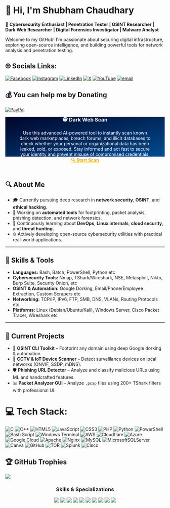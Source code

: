 # 👋 Hi, I'm Shubham Chaudhary

🎯 **Cybersecurity Enthusiast | Penetration Tester | OSINT Researcher | Dark Web Researcher | Digital Forensics Investigator | Malware Analyst**

Welcome to my GitHub! I'm passionate about securing digital infrastructure, exploring open-source intelligence, and building powerful tools for network analysis and penetration testing.

## 🌐 Socials Links:
[![Facebook](https://img.shields.io/badge/Facebook-%231877F2.svg?logo=Facebook&logoColor=white)](https://facebook.com/sonu.dogra.359) [![Instagram](https://img.shields.io/badge/Instagram-%23E4405F.svg?logo=Instagram&logoColor=white)](https://instagram.com/xpert4cyber) [![LinkedIn](https://img.shields.io/badge/LinkedIn-%230077B5.svg?logo=linkedin&logoColor=white)](https://linkedin.com/in/shubham-chaudhary-6360561b9) [![X](https://img.shields.io/badge/X-black.svg?logo=X&logoColor=white)](https://x.com/Xpert4Cyber) [![YouTube](https://img.shields.io/badge/YouTube-%23FF0000.svg?logo=YouTube&logoColor=white)](https://youtube.com/@Tutorials4Cyber) [![email](https://img.shields.io/badge/Email-D14836?logo=gmail&logoColor=white)](mailto:xpert4cyber@gmail.com) 

## 💰 You can help me by Donating
  [![PayPal](https://img.shields.io/badge/PayPal-00457C?style=for-the-badge&logo=paypal&logoColor=white)](https://paypal.me/Chaudhary699) 

<div align="center">
  <svg width="100%" height="150px" viewBox="0 0 800 200" xmlns="http://www.w3.org/2000/svg" preserveAspectRatio="none">
    <defs>
      <linearGradient id="grad1" x1="0%" y1="0%" x2="100%" y2="100%">
        <stop offset="0%" stop-color="#000428">
          <animate attributeName="stop-color" values="#000428; #004e92; #000428" dur="6s" repeatCount="indefinite" />
        </stop>
        <stop offset="100%" stop-color="#004e92">
          <animate attributeName="stop-color" values="#004e92; #000428; #004e92" dur="6s" repeatCount="indefinite" />
        </stop>
      </linearGradient>
    </defs>
    <rect width="100%" height="100%" fill="url(#grad1)" />
  </svg>

  <div style="margin-top: -170px; padding: 20px; color: white;">
    <h3>🕵️ Dark Web Scan</h3>
    <p style="max-width: 90%; margin: auto;">
      Use this advanced AI-powered tool to instantly scan known dark web marketplaces, breach forums, and illicit databases to check whether your personal or organizational data has been leaked, sold, or exposed. Stay informed and act fast to secure your identity and prevent misuse of compromised credentials.
    </p>
    <a href="https://haveibeenpwned.com/" target="_blank" style="color: orange; font-weight: bold;">🔍 Start Scan</a>
  </div>
</div>

## 🔍 About Me

- 🎓 Currently pursuing deep research in **network security**, **OSINT**, and **ethical hacking**.
- 💼 Working on **automated tools** for footprinting, packet analysis, phishing detection, and network forensics.
- 🧠 Continuously learning about **DevOps**, **Linux internals**, **cloud security**, and **threat hunting**.
- 🌐 Actively developing open-source cybersecurity utilities with practical real-world applications.

---

## 🧰 Skills & Tools

- **Languages:** Bash, Batch, PowerShell, Python etc
- **Cybersecurity Tools:** Nmap, TShark/Wireshark, NSE, Metasploit, Nikto, Burp Suite, Security Onion,  etc
- **OSINT & Automation:** Google Dorking, Email/Phone/Employee Extraction, Custom Scrapers etc
- **Networking:** TCP/IP, IPv6, FTP, SMB, DNS, VLANs, Routing Protocols etc
- **Platforms:** Linux (Debian/Ubuntu/Kali), Windows Server, Cisco Packet Tracer, Wireshark etc

---

## 🧪 Current Projects

- 🔎 **OSINT CLI Toolkit** – Footprint any domain using deep Google dorking & automation.
- 📡 **CCTV & IoT Device Scanner** – Detect surveillance devices on local networks (ONVIF, SSDP, mDNS).
- 🛡️ **Phishing URL Detector** – Analyze and classify malicious URLs using ML and handcrafted features.
- 📊 **Packet Analyzer GUI** – Analyze `.pcap` files using 200+ TShark filters with professional UI.

# 💻 Tech Stack:
![C](https://img.shields.io/badge/c-%2300599C.svg?style=for-the-badge&logo=c&logoColor=white) ![C++](https://img.shields.io/badge/c++-%2300599C.svg?style=for-the-badge&logo=c%2B%2B&logoColor=white) ![HTML5](https://img.shields.io/badge/html5-%23E34F26.svg?style=for-the-badge&logo=html5&logoColor=white) ![JavaScript](https://img.shields.io/badge/javascript-%23323330.svg?style=for-the-badge&logo=javascript&logoColor=%23F7DF1E) ![CSS3](https://img.shields.io/badge/css3-%231572B6.svg?style=for-the-badge&logo=css3&logoColor=white) ![PHP](https://img.shields.io/badge/php-%23777BB4.svg?style=for-the-badge&logo=php&logoColor=white) ![Python](https://img.shields.io/badge/python-3670A0?style=for-the-badge&logo=python&logoColor=ffdd54) ![PowerShell](https://img.shields.io/badge/PowerShell-%235391FE.svg?style=for-the-badge&logo=powershell&logoColor=white) ![Bash Script](https://img.shields.io/badge/bash_script-%23121011.svg?style=for-the-badge&logo=gnu-bash&logoColor=white) ![Windows Terminal](https://img.shields.io/badge/Windows%20Terminal-%234D4D4D.svg?style=for-the-badge&logo=windows-terminal&logoColor=white) ![AWS](https://img.shields.io/badge/AWS-%23FF9900.svg?style=for-the-badge&logo=amazon-aws&logoColor=white) ![Cloudflare](https://img.shields.io/badge/Cloudflare-F38020?style=for-the-badge&logo=Cloudflare&logoColor=white) ![Azure](https://img.shields.io/badge/azure-%230072C6.svg?style=for-the-badge&logo=microsoftazure&logoColor=white) ![Google Cloud](https://img.shields.io/badge/GoogleCloud-%234285F4.svg?style=for-the-badge&logo=google-cloud&logoColor=white) ![Apache](https://img.shields.io/badge/apache-%23D42029.svg?style=for-the-badge&logo=apache&logoColor=white) ![Nginx](https://img.shields.io/badge/nginx-%23009639.svg?style=for-the-badge&logo=nginx&logoColor=white) ![MySQL](https://img.shields.io/badge/mysql-4479A1.svg?style=for-the-badge&logo=mysql&logoColor=white) ![MicrosoftSQLServer](https://img.shields.io/badge/Microsoft%20SQL%20Server-CC2927?style=for-the-badge&logo=microsoft%20sql%20server&logoColor=white) ![Canva](https://img.shields.io/badge/Canva-%2300C4CC.svg?style=for-the-badge&logo=Canva&logoColor=white) ![GitHub](https://img.shields.io/badge/github-%23121011.svg?style=for-the-badge&logo=github&logoColor=white) ![TOR](https://img.shields.io/badge/tor-%237E4798.svg?style=for-the-badge&logo=tor-project&logoColor=white) ![Splunk](https://img.shields.io/badge/splunk-%23000000.svg?style=for-the-badge&logo=splunk&logoColor=white) ![Cisco](https://img.shields.io/badge/cisco-%23049fd9.svg?style=for-the-badge&logo=cisco&logoColor=black)

## 🏆 GitHub Trophies
![](https://github-profile-trophy.vercel.app/?username=Xpert4Cyber&theme=radical&no-frame=false&no-bg=true&margin-w=4)
<h3 align="center">Skills & Specializations</h3>

<p align="center">
  <img src="https://img.shields.io/badge/Hardware_&_Networking-000000?style=for-the-badge&logo=server&logoColor=white"/>
  <img src="https://img.shields.io/badge/Windows_Server-0078D6?style=for-the-badge&logo=windows&logoColor=white"/>
  <img src="https://img.shields.io/badge/Linux_Server-FCC624?style=for-the-badge&logo=linux&logoColor=black"/>
  <img src="https://img.shields.io/badge/OS_Virtualization-2496ED?style=for-the-badge&logo=docker&logoColor=white"/>
  <img src="https://img.shields.io/badge/Cyber_Security-0F0F0F?style=for-the-badge&logo=hackthebox&logoColor=9FEF00"/>
  <img src="https://img.shields.io/badge/Ethical_Hacking-FF0000?style=for-the-badge&logo=kalilinux&logoColor=white"/>
  <img src="https://img.shields.io/badge/Digital_Forensics-6A1B9A?style=for-the-badge&logo=autopsy&logoColor=white"/>
  <img src="https://img.shields.io/badge/Malware_Analysis-2E7D32?style=for-the-badge&logo=virustotal&logoColor=white"/>
  <img src="https://img.shields.io/badge/Threat_Hunting_&_Monitoring-1E88E5?style=for-the-badge&logo=wireshark&logoColor=white"/>
  <img src="https://img.shields.io/badge/Cloud_Computing-4285F4?style=for-the-badge&logo=googlecloud&logoColor=white"/>
</p>

